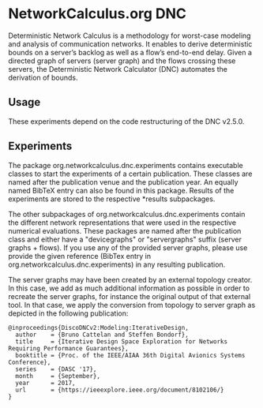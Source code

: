 # NetworkCalculus.org DNC

Deterministic Network Calculus is a methodology for worst-case modeling and analysis of communication networks. It enables to derive deterministic bounds on a server’s backlog as well as a flow’s end-to-end delay. Given a directed graph of servers (server graph) and the flows crossing these servers, the Deterministic Network Calculator (DNC) automates the derivation of bounds.

## Usage

These experiments depend on the code restructuring of the DNC v2.5.0.

## Experiments

The package org.networkcalculus.dnc.experiments contains executable classes to start the experiments of a certain publication. These classes are named after the publication venue and the publication year. An equally named BibTeX entry can also be found in this package.
Results of the experiments are stored to the respective *results subpackages.  

The other subpackages of org.networkcalculus.dnc.experiments contain the different network representations that were used in the respective numerical evaluations. These packages are named after the publication class and either have a "devicegraphs" or "servergraphs" suffix (server graphs + flows).
If you use any of the provided server graphs, please use provide the given reference (BibTex entry in org.networkcalculus.dnc.experiments) in any resulting publication.

The server graphs may have been created by an external topology creator. In this case, we add as much additional information as possible in order to recreate the server graphs, for instance the original output of that external tool. In that case, we apply the conversion from topology to server graph as depicted in the following publication:  

```plain
@inproceedings{DiscoDNCv2:Modeling:IterativeDesign,
  author    = {Bruno Cattelan and Steffen Bondorf},
  title     = {Iterative Design Space Exploration for Networks Requiring Performance Guarantees},
  booktitle = {Proc. of the IEEE/AIAA 36th Digital Avionics Systems Conference},
  series    = {DASC '17},
  month     = {September},
  year      = 2017,
  url       = {https://ieeexplore.ieee.org/document/8102106/}
}
```
